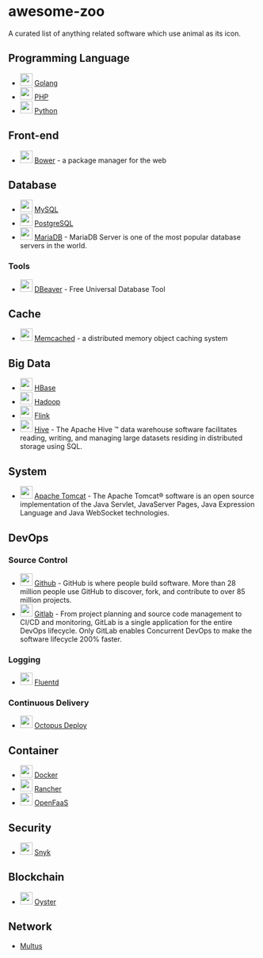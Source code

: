 # awesome-zoo

A curated list of anything related software which use animal as its icon.

## Programming Language

* <img width="25" src="https://sdtimes.com/wp-content/uploads/2018/02/golang.sh_-490x490.png"> [Golang](https://golang.org/)
* <img width="25" src="https://upload.wikimedia.org/wikipedia/commons/thumb/3/31/Webysther_20160423_-_Elephpant.svg/1024px-Webysther_20160423_-_Elephpant.svg.png"> [PHP](http://www.php.net/)
* <img width="25" src="https://www.python.org/static/opengraph-icon-200x200.png"> [Python](https://www.python.org/)

## Front-end

* <img width="25" src="https://bower.io/img/bower-logo.png"> [Bower](https://bower.io/) - a package manager for the web

## Database

* <img width="25" src="https://planet.mysql.com/images/planet-logo.svg"> [MySQL](https://www.mysql.com/)
* <img width="25" src="https://www.postgresql.org/media/img/about/press/elephant.png"> [PostgreSQL](https://www.postgresql.org/)
* <img width="25" src="https://mariadb.org/wp-content/uploads/2017/03/cropped-MariaDB-seal-white-512x512-180x180.png"> [MariaDB](https://mariadb.org/) - MariaDB Server is one of the most popular database servers in the world.

### Tools

* <img width="25" src="https://dbeaver.io/wp-content/uploads/2015/09/beaver-head.png"> [DBeaver](https://dbeaver.io/) - Free Universal Database Tool

## Cache

* <img width="25" src="https://cdn.worldvectorlogo.com/logos/memcached.svg"> [Memcached](https://memcached.org/) - a distributed memory object caching system

## Big Data

* <img width="25" src="https://cdn.worldvectorlogo.com/logos/hbase.svg"> [HBase](https://hbase.apache.org/)
* <img width="25" src="https://hadoop.apache.org/elephant.png"> [Hadoop](https://hadoop.apache.org/)
* <img width="25" src="https://flink.apache.org/img/logo/png/50/color_50.png"> [Flink](https://flink.apache.org/)
* <img width="25" src="https://hive.apache.org/images/hive_logo_medium.jpg"> [Hive](https://hive.apache.org/) - The Apache Hive ™ data warehouse software facilitates reading, writing, and managing large datasets residing in distributed storage using SQL.

## System

* <img width="25" src="https://tomcat.apache.org/res/images/tomcat.png"> [Apache Tomcat](http://tomcat.apache.org/) - The Apache Tomcat® software is an open source implementation of the Java Servlet, JavaServer Pages, Java Expression Language and Java WebSocket technologies.

## DevOps

### Source Control

* <img width="25" src="https://github.githubassets.com/images/modules/logos_page/Octocat.png"> [Github](github.com) - GitHub is where people build software. More than 28 million people use GitHub to discover, fork, and contribute to over 85 million projects.
* <img width="25" src="https://gitlab.com/gitlab-com/gitlab-artwork/raw/master/logo/logo.png"> [Gitlab](https://gitlab.com/) - From project planning and source code management to CI/CD and monitoring, GitLab is a single application for the entire DevOps lifecycle. Only GitLab enables Concurrent DevOps to make the software lifecycle 200% faster.

### Logging

* <img width="25" src="https://www.fluentd.org/favicon.ico"> [Fluentd](https://www.fluentd.org/)

### Continuous Delivery

* <img width="25" src="https://octopus.com/images/(global)/favicon.png"> [Octopus Deploy](https://octopus.com/)

## Container

* <img width="25" src="https://www.docker.com/sites/default/files/d8/Docker-R-Logo-08-2018-Monochomatic-RGB_Moby-x1.png"> [Docker](https://www.docker.com/)
* <img width="25" src="https://rancher.com/img/brand-guidelines/assets/logos/svg/cow/rancher-logo-cow-blue.svg"> [Rancher](https://rancher.com)
* <img width="25" src="https://www.openfaas.com/images/favicon.png"> [OpenFaaS](https://www.openfaas.com/)

## Security

* <img width="25" src="https://res.cloudinary.com/snyk/image/upload/v1533761770/logo-1_wtob68.svg"> [Snyk](https://snyk.io/)

## Blockchain

* <img width="25" src="https://oysterprotocol.com/wp-content/uploads/2018/07/cropped-oyster-logo-150x150.png"> [Oyster](https://oysterprotocol.com/)

## Network

* [Multus](https://github.com/intel/multus-cni)

